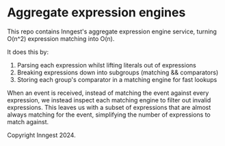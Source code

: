 # Aggregate expression engines

This repo contains Inngest's aggregate expression engine service, turning O(n^2) expression
matching into O(n).

It does this by:

1. Parsing each expression whilst lifting literals out of expressions
2. Breaking expressions down into subgroups (matching && comparators)
3. Storing each group's comparator in a matching engine for fast lookups

When an event is received, instead of matching the event against every expression, we instead
inspect each matching engine to filter out invalid expressions.  This leaves us with a subset of
expressions that are almost always matching for the event, simplifying the number of expressions
to match against.

Copyright Inngest 2024.
